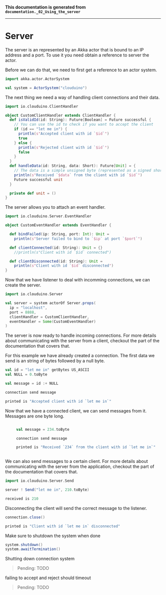**This documentation is generated from `documentation._02_Using_the_server`**

---
# Server

The server is an represented by an Akka actor that is bound to an IP address and a port. To
use it you need obtain a reference to server the actor.

Before we can do that, we need to first get a reference to an actor system.
 
```scala
import akka.actor.ActorSystem

val system = ActorSystem("clouduino")
```
The next thing we need a way of handling client connections and their data.
 
```scala
import io.clouduino.ClientHandler

object CustomClientHandler extends ClientHandler {
  def isValidId(id: String): Future[Boolean] = Future successful {
    // You can use the id to check if you want to accept the client
    if (id == "let me in") {
      println(s"Accepted client with id `$id`")
      true
    } else {
      println(s"Rejected client with id `$id`")
      false
    }
  }
  def handleData(id: String, data: Short): Future[Unit] = {
    // The data is a simple unsigned byte (represented as a signed short)
    println(s"Received `$data` from the client with id `$id`")
    Future successful unit
  }

  private def unit = ()
}

```
The server allows you to attach an event handler.
 
```scala
import io.clouduino.Server.EventHandler

object CustomEventHandler extends EventHandler {

  def bindFailed(ip: String, port: Int): Unit =
    println(s"Server failed to bind to `$ip` at port `$port`")

  def clientConnected(id: String): Unit = {}
    //println(s"Client with id `$id` connected")

  def clientDisconnected(id: String): Unit =
    println(s"Client with id `$id` disconnected")
}

```
Now that we have listener to deal with incomming connections, we can create the server.
 
```scala
import io.clouduino.Server

val server = system actorOf Server.props(
  ip = "localhost",
  port = 8888,
  clientHandler = CustomClientHandler,
  eventHandler = Some(CustomEventHandler)
)

```
The server is now ready to handle incoming connections. For more details about communicating
with the server from a client, checkout the part of the documentation that covers that.
 
For this example we have already created a connection. The first data we send is an string of
bytes followed by a null byte.
 
```scala
val id = "let me in" getBytes US_ASCII
val NULL = 0.toByte

val message = id :+ NULL

connection send message

printed is "Accepted client with id `let me in`"
```
Now that we have a connected client, we can send messages from it. Messages are one byte long.
 
```scala

     val message = 234.toByte

     connection send message

     printed is "Received `234` from the client with id `let me in`"
  
```
We can also send messages to a certain client. For more details about communicating
with the server from the application, checkout the part of the documentation that
covers that.
 
```scala
import io.clouduino.Server.Send

server ! Send("let me in", 210.toByte)

received is 210
```
Disconnecting the client will send the correct message to the listener.
 
```scala
connection.close()

printed is "Client with id `let me in` disconnected"
```
Make sure to shutdown the system when done
 
```scala
system.shutdown()
system.awaitTermination()
```
Shutting down connection system
> Pending: TODO

failing to accept and reject should timeout
> Pending: TODO

